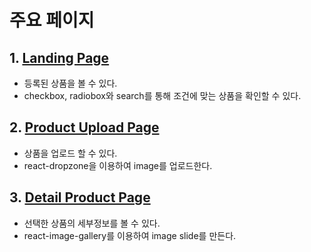 # 주요 페이지

## 1. [Landing Page](https://github.com/numeru/shopping-mall-clone/tree/main/client/src/components/views/LandingPage)

- 등록된 상품을 볼 수 있다.
- checkbox, radiobox와 search를 통해 조건에 맞는 상품을 확인할 수 있다.

## 2. [Product Upload Page](https://github.com/numeru/shopping-mall-clone/tree/main/client/src/components/views/UploadProductPage)

- 상품을 업로드 할 수 있다.
- react-dropzone을 이용하여 image를 업로드한다.

## 3. [Detail Product Page](https://github.com/numeru/shopping-mall-clone/tree/main/client/src/components/views/DetailProductPage)

- 선택한 상품의 세부정보를 볼 수 있다.
- react-image-gallery를 이용하여 image slide를 만든다.

